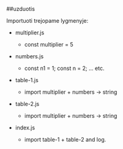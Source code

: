##uzduotis

Importuoti trejopame lygmenyje:

 -  multiplier.js 
    - const multiplier = 5

 -  numbers.js  
    - const n1 = 1; const n = 2; ... etc.

 -  table-1.js 
    - import multiplier + numbers -> string
 -  table-2.js  
    - import multiplier + numbers -> string

 -  index.js 
    - import table-1 + table-2 and log. 


